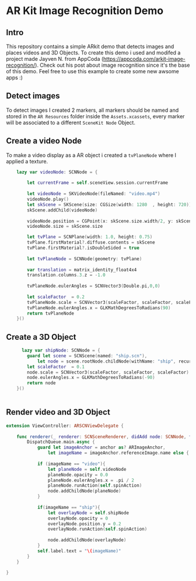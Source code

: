 # AR Kit Image Recognition Demo

## Intro 
This repository contains a simple ARkit demo that detects images and places videos and 3D Objects. To create this demo i used and modifed a project made Jayven N. from AppCoda (https://appcoda.com/arkit-image-recognition/). Check out his post about image recognition since it's the base of this demo. 
Feel free to use this example to create some new awsome apps :) 



## Detect images
To detect images I created 2 markers, all markers should be named and stored in the `AR Resources` folder inside the `Assets.xcassets`, every marker will be associated to a different `SceneKit Node` Object. 

## Create a video Node
To make a video display as a AR object i created a `tvPlaneNode` where I applied a texture.

`````swift
    lazy var videoNode: SCNNode = {
        
        let currentFrame = self.sceneView.session.currentFrame
        
        let videoNode = SKVideoNode(fileNamed: "video.mp4")
        videoNode.play()
        let skScene = SKScene(size: CGSize(width: 1280  , height: 720))
        skScene.addChild(videoNode)
        
        videoNode.position = CGPoint(x: skScene.size.width/2, y: skScene.size.height/2)
        videoNode.size = skScene.size

        let tvPlane = SCNPlane(width: 1.0, height: 0.75)
        tvPlane.firstMaterial?.diffuse.contents = skScene
        tvPlane.firstMaterial?.isDoubleSided = true
        
        let tvPlaneNode = SCNNode(geometry: tvPlane)
        
        var translation = matrix_identity_float4x4
        translation.columns.3.z = -1.0
        
        tvPlaneNode.eulerAngles = SCNVector3(Double.pi,0,0)
 
        let scaleFactor  = 0.2
        tvPlaneNode.scale = SCNVector3(scaleFactor, scaleFactor, scaleFactor)
        tvPlaneNode.eulerAngles.x = GLKMathDegreesToRadians(90)
        return tvPlaneNode
    }()
  `````
  
##  Create a 3D Object 
  

`````swift
      lazy var shipNode: SCNNode = {
        guard let scene = SCNScene(named: "ship.scn"),
            let node = scene.rootNode.childNode(withName: "ship", recursively: false) else { return SCNNode() }
        let scaleFactor  = 0.1
        node.scale = SCNVector3(scaleFactor, scaleFactor, scaleFactor)
        node.eulerAngles.x = GLKMathDegreesToRadians(-90)
        return node
    }()
    
`````


##  Render video and 3D Object 



`````swift
extension ViewController: ARSCNViewDelegate {
    
    func renderer(_ renderer: SCNSceneRenderer, didAdd node: SCNNode, for anchor: ARAnchor) {
        DispatchQueue.main.async {
            guard let imageAnchor = anchor as? ARImageAnchor,
                let imageName = imageAnchor.referenceImage.name else { return }
            
            if (imageName == "video"){
                let planeNode = self.videoNode
                planeNode.opacity = 0.0
                planeNode.eulerAngles.x = .pi / 2
                planeNode.runAction(self.spinAction)
                node.addChildNode(planeNode)
            }
            
            if(imageName == "ship"){
                let overlayNode = self.shipNode
                overlayNode.opacity = 0
                overlayNode.position.y = 0.2
                overlayNode.runAction(self.spinAction)
                
                node.addChildNode(overlayNode)
            }
            self.label.text = "\(imageName)"
        }
    }
    
}
`````
